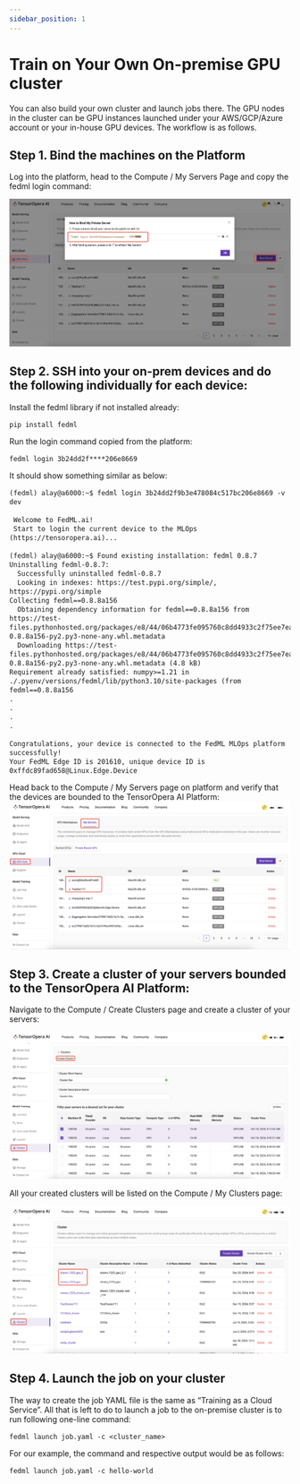 ```yaml
---
sidebar_position: 1
---
```


# Train on Your Own On-premise GPU cluster

You can also build your own cluster and launch jobs there. The GPU nodes in the cluster can be GPU instances launched under your AWS/GCP/Azure account or your in-house GPU devices. The workflow is as follows.

## Step 1. Bind the machines on the Platform
Log into the platform, head to the Compute / My Servers Page and copy the fedml login command:

![ ](./static/image/train_on_your_onprem_gpu_cluster/1_bind_machines.png)

## Step 2. SSH into your on-prem devices and do the following individually for each device:

Install the fedml library if not installed already:
```
pip install fedml
```
Run the login command copied from the platform:
```
fedml login 3b24dd2f****206e8669
```
It should show something similar as below:
```
(fedml) alay@a6000:~$ fedml login 3b24dd2f9b3e478084c517bc206e8669 -v dev

 Welcome to FedML.ai!
 Start to login the current device to the MLOps (https://tensoropera.ai)...

(fedml) alay@a6000:~$ Found existing installation: fedml 0.8.7
Uninstalling fedml-0.8.7:
  Successfully uninstalled fedml-0.8.7
  Looking in indexes: https://test.pypi.org/simple/, https://pypi.org/simple
Collecting fedml==0.8.8a156
  Obtaining dependency information for fedml==0.8.8a156 from https://test-files.pythonhosted.org/packages/e8/44/06b4773fe095760c8dd4933c2f75ee7ea9594938038fb8293afa22028906/fedml-0.8.8a156-py2.py3-none-any.whl.metadata
  Downloading https://test-files.pythonhosted.org/packages/e8/44/06b4773fe095760c8dd4933c2f75ee7ea9594938038fb8293afa22028906/fedml-0.8.8a156-py2.py3-none-any.whl.metadata (4.8 kB)
Requirement already satisfied: numpy>=1.21 in ./.pyenv/versions/fedml/lib/python3.10/site-packages (from fedml==0.8.8a156
.
.
.
.

Congratulations, your device is connected to the FedML MLOps platform successfully!
Your FedML Edge ID is 201610, unique device ID is 0xffdc89fad658@Linux.Edge.Device
```

Head back to the Compute / My Servers page on platform and verify that the devices are bounded to the TensorOpera AI Platform:
![ ](./static/image/train_on_your_onprem_gpu_cluster/2_my_servers.png)


## Step 3. Create a cluster of your servers bounded to the TensorOpera AI Platform:
Navigate to the Compute / Create Clusters page and create a cluster of your servers:

![ ](./static/image/train_on_your_onprem_gpu_cluster/3_create_cluster.png)


All your created clusters will be listed on the Compute / My Clusters page:

![ ](./static/image/train_on_your_onprem_gpu_cluster/4_my_clusters.png)


## Step 4. Launch the job on your cluster

The way to create the job YAML file is the same as “Training as a Cloud Service”. All that is left to do to launch a job to the on-premise cluster is to run following one-line command:
```
fedml launch job.yaml -c <cluster_name>
```
For our example, the command and respective output would be as follows:
```
fedml launch job.yaml -c hello-world
```
